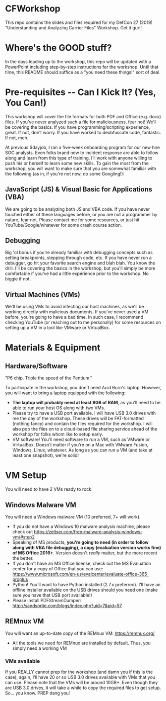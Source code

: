 # CFWorkshop
This repo contains the slides and files required for my DefCon 27 (2019) "Understanding and Analyzing Carrier Files" Workshop. Get it gurl!

# Where's the GOOD stuff?
In the days leading up to the workshop, this repo will be updated with a PowerPoint including step-by-step instructions for the workshop. Until that time, this README should suffice as a "you need these things!" sort of deal.

# Pre-requisites -- Can I Kick It? (Yes, You Can!)

This workshop will cover the file formats for both PDF and Office (e.g. docx) files. If you've never analyzed such a file for maliciousness, fear not! We'll be covering the basics. If you have programming/scripting experience, great. If not, don’t worry. If you have worked to deobfuscate code, fantastic. If not, meh.

At previous $dayjob, I ran a five-week onboarding program for our new hire SOC analysts. Even folks brand new to incident response are able to follow along and learn from this type of training.  I’ll work with anyone willing to push his or herself to learn some new skills.  To gain the most from the workshop, you will want to make sure that you are somewhat familiar with the following (as in, if you're not now, do some Googling!):

## JavaScript (JS) & Visual Basic for Applications (VBA)

We are going to be analyzing both JS and VBA code. If you have never touched either of these languages before, or you are not a programmer by nature, fear not.  Please contact me for some resources, or just hit YouTube/Google/whatever for some crash course action.

## Debugging

Big 'ol bonus if you're already familiar with debugging concepts such as setting breakpoints, stepping through code, etc.  If you have never run a debugger, go hit your favorite search engine and blah blah.  You know the drill.  I'll be covering the basics in the workshop, but you'll simply be more comfortable if you've had a little experience prior to the workshop.  No biggie if not.

## Virtual Machines (VMs)

We'll be using VMs to avoid infecting our host machines, as we'll be working directly with malicious documents.  If you've never used a VM before, you're going to have a bad time.  In such case, I recommend checking YouTube (or reaching out to me personally) for some resources on setting up a VM in a tool like VMware or VirtualBox.

# Materials & Equipment

## Hardware/Software
"P6 chip. Triple the speed of the Pentium."

To participate in the workshop, you don't need Acid Burn's laptop. However, you will want to bring a laptop equipped with the following:
- **The laptop will probably need at least 8GB of RAM**, as you'll need to be able to run your host OS along with two VMs.
- Please try to have a USB port available. I will have USB 3.0 drives with me the day of the workshop. These drives will be FAT-formatted (nothing fancy) and contain the files required for the workshop. I will also pop the files on to a cloud-based file sharing service ahead of the workshop for folks whom like to setup early.
- VM software!  You'll need software to run a VM, such as VMware or VirtualBox.  Doesn't matter if you're on a Mac with VMware Fusion, Windows, Linux, whatever.  As long as you can run a VM (and take at least one snapshot), we're solid!

# VM Setup

You will need to have 2 VMs ready to rock:

## Windows Malware VM

You will need a Windows malware VM (10 preferred, 7+ will work).
- If you do not have a Windows 10 malware analysis machine, please check out https://zeltser.com/free-malware-analysis-windows-vm/#step2
- Speaking of MS products, **you're going to need (in order to follow along with VBA file debugging), a copy (evaluation version works fine) of MS Office 2016+**. Version doesn't *really* matter, but the more recent the better.
- If you don't have an MS Office license, check out the MS Evaluation center for a copy of Office that you can use: https://www.microsoft.com/en-us/evalcenter/evaluate-office-365-proplus
- Python! You'll want to have Python installed (2.7.x preferred). I'll have an offline installer available on the USB drives should you need one (make sure you have that USB port available!)
- Please install PDFStreamDumper: http://sandsprite.com/blogs/index.php?uid=7&pid=57

## REMnux VM

You will want an up-to-date copy of the REMnux VM: https://remnux.org/

- All the tools we need for REMnux are installed by default. Thus, you simply need a working VM

### VMs available

If you REALLY cannot prep for the workshop (and damn you if this is the case), again, I'll have 20 or so USB 3.0 drives available with VMs that you can use. Please note that the VMs will be around 10GB+. Even though they are USB 3.0 drives, it will take a while to copy the required files to get setup. So... you know. PREP dang you!
